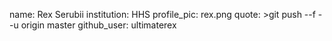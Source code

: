 name: Rex Serubii
institution: HHS 
profile_pic: rex.png
quote: >git push --f --u origin master
github_user: ultimaterex
